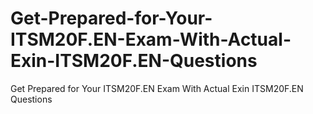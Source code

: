 # Get-Prepared-for-Your-ITSM20F.EN-Exam-With-Actual-Exin-ITSM20F.EN-Questions
Get Prepared for Your ITSM20F.EN Exam With Actual Exin ITSM20F.EN Questions
